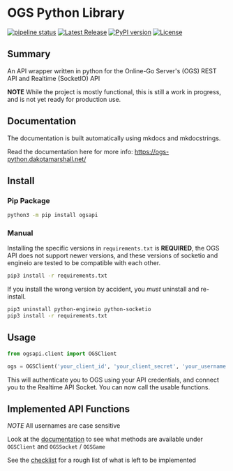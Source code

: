 # OGS Python Library


[![pipeline status](https://gitlab.com/dakota.marshall/ogs-python/badges/prod/pipeline.svg)](https://gitlab.com/dakota.marshall/ogs-python/-/commits/prod)  [![Latest Release](https://gitlab.com/dakota.marshall/ogs-python/-/badges/release.svg)](https://gitlab.com/dakota.marshall/ogs-python/-/releases) [![PyPI version](https://badge.fury.io/py/ogsapi.svg)](https://badge.fury.io/py/ogsapi) [![License](https://img.shields.io/gitlab/license/dakota.marshall%2Fogs-python)](https://img.shields.io/gitlab/license/dakota.marshall%2Fogs-python)


## Summary

An API wrapper written in python for the Online-Go Server's (OGS) REST API and Realtime (SocketIO) API

**NOTE** While the project is mostly functional, this is still a work in progress, and is not yet ready for production use.

## Documentation

The documentation is built automatically using mkdocs and mkdocstrings.

Read the documentation here for more info: https://ogs-python.dakotamarshall.net/

## Install

### Pip Package

```bash
python3 -m pip install ogsapi
```

### Manual

Installing the specific versions in `requirements.txt` is **REQUIRED**, the OGS API does not support newer versions, and these versions of socketio and engineio are tested to be compatible with each other.

```bash
pip3 install -r requirements.txt
```

If you install the wrong version by accident, you *must* uninstall and re-install.

```bash
pip3 uninstall python-engineio python-socketio
pip3 install -r requirements.txt
```
## Usage

```python
from ogsapi.client import OGSClient

ogs = OGSClient('your_client_id', 'your_client_secret', 'your_username', 'your_password')
```
This will authenticate you to OGS using your API credentials, and connect you to the Realtime API Socket. You can now call the usable functions.

## Implemented API Functions
*NOTE* All usernames are case sensitive

Look at the [documentation](https://ogs-python.dakotamarshall.net/api/) to see what methods are available under `OGSClient` and `OGSSocket` / `OGSGame`

See the [checklist](https://ogs-python.dakotamarshall.net/checklist) for a rough list of what is left to be implemented